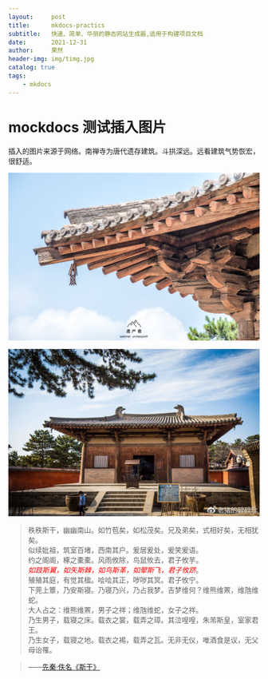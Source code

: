 ```yaml
---
layout:     post
title:      mkdocs-practics
subtitle:   快速、简单、华丽的静态网站生成器,适用于构建项目文档
date:       2021-12-31
author:     果然
header-img: img/timg.jpg
catalog: true
tags:
    - mkdocs
---
```


# mockdocs 测试插入图片

插入的图片来源于网络。南禅寺为唐代遗存建筑。斗拱深远。远看建筑气势恢宏，很舒适。

![search](img/timg.jpg)


![search](img/2.jpg)

>秩秩斯干，幽幽南山。如竹苞矣，如松茂矣。兄及弟矣，式相好矣，无相犹矣。  
>似续妣祖，筑室百堵，西南其户。爰居爰处，爰笑爰语。  
>约之阁阁，椓之橐橐。风雨攸除，鸟鼠攸去，君子攸芋。  
>*<font color="red">如跂斯翼，如矢斯棘，如鸟斯革，如翚斯飞，君子攸跻</font>*。  
>殖殖其庭，有觉其楹。哙哙其正，哕哕其冥。君子攸宁。  
>下莞上簟，乃安斯寝。乃寝乃兴，乃占我梦。吉梦维何？维熊维罴，维虺维蛇。  
>大人占之：维熊维罴，男子之祥；维虺维蛇，女子之祥。  
>乃生男子，载寝之床。载衣之裳，载弄之璋。其泣喤喤，朱芾斯皇，室家君王。  
>乃生女子，载寝之地。载衣之裼，载弄之瓦。无非无仪，唯酒食是议，无父母诒罹。

>——[先秦·佚名《斯干》](https://so.gushiwen.cn/shiwenv_15a6e1f7b84a.aspx)
